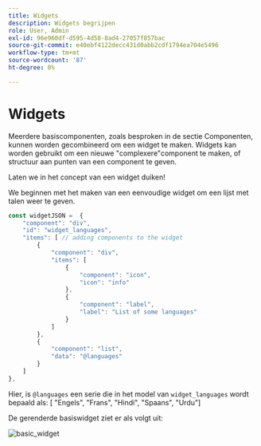 ```yaml
---
title: Widgets
description: Widgets begrijpen
role: User, Admin
exl-id: 96e960df-d595-4d58-8ad4-27057f857bac
source-git-commit: e40ebf4122decc431d0abb2cdf1794ea704e5496
workflow-type: tm+mt
source-wordcount: '87'
ht-degree: 0%

---
```


# Widgets

Meerdere basiscomponenten, zoals besproken in de sectie Componenten, kunnen worden gecombineerd om een widget te maken.
Widgets kan worden gebruikt om een nieuwe &quot;complexere&quot;component te maken, of structuur aan punten van een component te geven.

Laten we in het concept van een widget duiken!

We beginnen met het maken van een eenvoudige widget om een lijst met talen weer te geven.

```js title="basicWidget.js"
const widgetJSON =  {
    "component": "div", 
    "id": "widget_languages", 
    "items": [ // adding components to the widget
        {
            "component": "div",
            "items": [
                {
                    "component": "icon",
                    "icon": "info"
                },
                {
                    "component": "label",
                    "label": "List of some languages"
                }
            ]
        },
        {
            "component": "list",
            "data": "@languages"
        }
    ]
},
```

Hier, is `@languages` een serie die in het model van `widget_languages` wordt bepaald als: [ &quot;Engels&quot;, &quot;Frans&quot;, &quot;Hindi&quot;, &quot;Spaans&quot;, &quot;Urdu&quot;]

De gerenderde basiswidget ziet er als volgt uit:

![ basic_widget ](imgs/basic_widget.png " Basis widget ")
